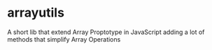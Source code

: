 # arrayutils
A short lib that extend Array Proptotype in JavaScript adding a lot of methods that simplify Array Operations
